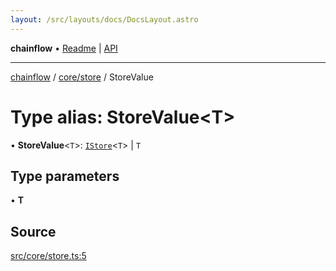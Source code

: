 ```yaml
---
layout: /src/layouts/docs/DocsLayout.astro
---
```


**chainflow** • [Readme](/docs/README) \| [API](/docs/modules)

***

[chainflow](/docs/README) / [core/store](/docs/core/store/README) / StoreValue

# Type alias: StoreValue\<T\>

• **StoreValue**\<`T`\>: [`IStore`](/docs/core/store/interfaces/IStore)\<`T`\> \| `T`

## Type parameters

• **T**

## Source

[src/core/store.ts:5](https://github.com/edwinlzs/chainflow/blob/99ff659/src/core/store.ts#L5)
